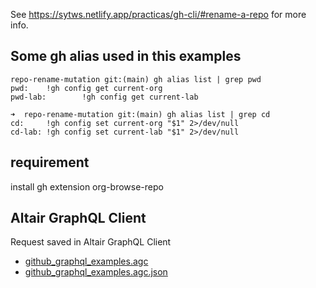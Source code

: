 See <https://sytws.netlify.app/practicas/gh-cli/#rename-a-repo> for more info.

## Some gh alias used in this examples

```
repo-rename-mutation git:(main) gh alias list | grep pwd
pwd:    !gh config get current-org
pwd-lab:        !gh config get current-lab
```

```
➜  repo-rename-mutation git:(main) gh alias list | grep cd 
cd:     !gh config set current-org "$1" 2>/dev/null
cd-lab: !gh config set current-lab "$1" 2>/dev/null
```

## requirement

install gh extension org-browse-repo

## Altair GraphQL Client

Request saved in Altair GraphQL Client

* [github_graphql_examples.agc](github_graphql_examples.agc)
* [github_graphql_examples.agc.json](github_graphql_examples.agc.json)